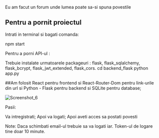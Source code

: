 Eu am facut un forum unde lumea poate sa-si spuna povestile 

## Pentru a pornit proiectul

Intrati in terminal si bagati comanda:

npm start

Pentru a porni API-ul :

Trebuie instalate urmatoarele packageuri : flask, flask_sqlalchemy, flask_bcrypt, flask_jwt_extended, flask_cors.
cd backend_flask
python app.py

##Am folosit React  pentru frontend si React-Router-Dom pentru link-urile din url si Python - Flask pentru backend si SQLite pentru database;



![Screenshot_6](https://user-images.githubusercontent.com/115479579/211888344-54cf43cc-dfb6-4232-a784-4ce64662d60c.png)


Pasii:

Va intregistrati;
Apoi va logati;
Apoi aveti acces sa postati povesti

Note:
Daca schimbati email-ul trebuie sa va logati iar.
Token-ul de logare tine doar 10 minute.
